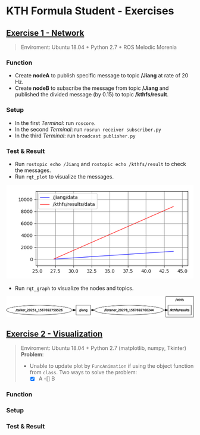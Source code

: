 # KTH Formula Student - Exercises
## [Exercise 1 - Network](/kthfsdv/src/exc1)
> Enviroment: Ubuntu 18.04 + Python 2.7 + ROS Melodic Morenia
### Function
- Create **nodeA** to publish specific message to topic **/Jiang** at rate of 20 Hz.
- Create **nodeB** to subscribe the message from topic **/Jiang** and published the divided message (by 0.15) to topic **/kthfs/result**.
### Setup
- In the first *Terminal*: run `roscore`.
- In the second *Terminal*: run `rosrun receiver subscriber.py`
- In the third *Terminal*: run `broadcast publisher.py`
### Test & Result
- Run `rostopic echo /Jiang` and `rostopic echo /kthfs/result` to check the messages.
- Run `rqt_plot` to visualize the messages.
<p align="center">
    <img src="/kthfsdv/src/rosplot.png" alt>
</p>

- Run `rqt_graph` to visualize the nodes and topics.
<p align="center">
    <img src="/kthfsdv/src/rosgraph.png" alt>
</p>

## [Exercise 2 - Visualization](/exc2)
> Enviroment: Ubuntu 18.04 + Python 2.7 (matplotlib, numpy, Tkinter)
> **Problem**:
> - Unable to update plot by `FuncAnimation` if using the object function from `class`. Two ways to solve the problem:
>   -[x] A
>   -[] B
### Function
### Setup
### Test & Result
